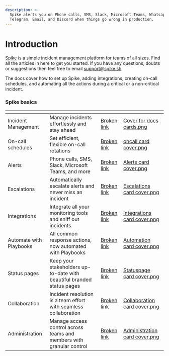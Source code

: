 ```yaml
---
description: >-
  Spike alerts you on Phone calls, SMS, Slack, Microsoft Teams, Whatsapp,
  Telegram, Email, and Discord when things go wrong in production.
---
```


# Introduction

[Spike](https://spike.sh) is a simple incident management platform for teams of all sizes. Find all the articles in here to get you started. If you have any questions, doubts or suggestions then feel free to email [support@spike.sh](mailto:support@spike.sh).

The docs cover how to set up Spike, adding integrations, creating on-call schedules, and automating all the actions during a critical or a non-critical incident.

### Spike basics

<table data-view="cards"><thead><tr><th></th><th></th><th data-hidden data-card-target data-type="content-ref"></th><th data-hidden data-card-cover data-type="files"></th></tr></thead><tbody><tr><td>Incident Management</td><td>Manage incidents effortlessly and stay ahead</td><td><a href="broken-reference">Broken link</a></td><td><a href=".gitbook/assets/Cover for docs cards.png">Cover for docs cards.png</a></td></tr><tr><td>On-call schedules</td><td>Set efficient, flexible on-call rotations</td><td><a href="broken-reference">Broken link</a></td><td><a href=".gitbook/assets/oncall card cover.png">oncall card cover.png</a></td></tr><tr><td>Alerts</td><td>Phone calls, SMS, Slack, Microsoft Teams, and more</td><td><a href="broken-reference">Broken link</a></td><td><a href=".gitbook/assets/Alerts card cover.png">Alerts card cover.png</a></td></tr><tr><td>Escalations</td><td>Automatically escalate alerts and never miss an incident</td><td><a href="broken-reference">Broken link</a></td><td><a href=".gitbook/assets/Escalations card cover.png">Escalations card cover.png</a></td></tr><tr><td>Integrations</td><td>Integrate all your monitoring tools and sniff out incidents</td><td><a href="broken-reference">Broken link</a></td><td><a href=".gitbook/assets/Integrations card cover.png">Integrations card cover.png</a></td></tr><tr><td>Automate with Playbooks</td><td>All common response actions, now automated with Playbooks</td><td><a href="broken-reference">Broken link</a></td><td><a href=".gitbook/assets/Automation card cover.png">Automation card cover.png</a></td></tr><tr><td>Status pages</td><td>Keep your stakeholders up-to-date with beautiful branded status pages</td><td><a href="broken-reference">Broken link</a></td><td><a href=".gitbook/assets/Statuspage card cover.png">Statuspage card cover.png</a></td></tr><tr><td>Collaboration</td><td>Incident resolution is a team effort with seamless collaboration</td><td><a href="broken-reference">Broken link</a></td><td><a href=".gitbook/assets/Collaboration card cover.png">Collaboration card cover.png</a></td></tr><tr><td>Administration</td><td>Manage access control across teams and members with granular control</td><td><a href="broken-reference">Broken link</a></td><td><a href=".gitbook/assets/Administration card cover.png">Administration card cover.png</a></td></tr></tbody></table>

